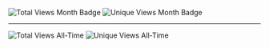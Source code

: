 ![Total Views Month Badge](https://img.shields.io/badge/Total%20V%20Per%20Month-2200-blue)
![Unique Views Month Badge](https://img.shields.io/badge/Unique%20V%20Per%20Month-338-green)

-----

![Total Views All-Time](https://img.shields.io/badge/Total%20Views%20All-Time-513-blue)
![Unique Views All-Time](https://img.shields.io/badge/Unique%20Views%20All-Time-36-blue)
